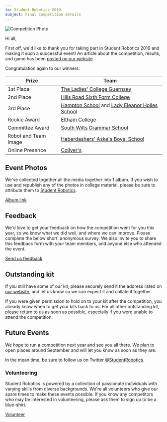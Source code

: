 ```yaml
---
to: Student Robotics 2019
subject: Final competition details
---
```


![Competition Photo](https://studentrobotics.org/images/content/news/sr2019/sr2019-photo.jpg)

Hi all,

First off, we'd like to thank you for taking part in Student Robotics 2019 and making it such a successful event! An article about the competition, results, and game has been [posted on our website](https://studentrobotics.org/news/2019-04-09-sr2019-tlc-crowned-champion/).

Congratulation again to our winners:

|        Prize          |            Team
|-----------------------|-----------------------------------------------
| 1st Place             | [The Ladies' College Guernsey](http://www.ladiescollege.com/)
| 2nd Place             | [Hills Road Sixth Form College](http://www.hillsroad.ac.uk/)
| 3rd Place             | [Hampton School](https://hamptonschool.org.uk/) and [Lady Eleanor Holles School](https://www.lehs.org.uk/)
| Rookie Award          | [Eltham College](https://www.elthamcollege.london/)
| Committee Award       | [South Wilts Grammar School](https://www.swgs.wilts.sch.uk/)
| Robot and Team Image  | [Haberdashers' Aske's Boys' School](https://www.habsboys.org.uk/)
| Online Presence       | [Collyer's](https://www.collyers.ac.uk/)

## Event Photos

We've collected together all the media together into 1 album. If you wish to use and republish any of the photos in college material, please be sure to attribute them to [Student Robotics](https://studentrobotics.org).

[Album link](https://photos.app.goo.gl/8vtBZiuM8FXSf79Z8)

## Feedback

We'd love to get your feedback on how the competition went for you this year, so we know what we did well, and where we can improve. Please complete the below short, anonymous survey. We also invite you to share this feedback form with your team members, and anyone else who attended the event.

[Send us feedback](https://docs.google.com/forms/d/e/1FAIpQLSfiJj1awnQbZyGQnavTH4HCNBmRvxeXFZc9v2Q-nsGxtXByCQ/viewform?usp=sf_link)

## Outstanding kit

If you still have some of our kit, please securely send it the address listed on [our website](https://studentrobotics.org/contact/), and let us know so we can expect it and collate it together.

If you were given permission to hold on to your kit after the competition, you already know when to get your kits back to us. For all other outstanding kit, please return to us as soon as possible, especially if you were unable to attend the competition.

## Future Events

We hope to run a competition next year and see you all there. We plan to open places around September and will let you know as soon as they are.

In the mean time, be sure to follow us on Twitter [@StudentRobotics](https://twitter.com/studentrobotics).

### Volunteering

Student Robotics is powered by a collection of passionate individuals with varying skills from diverse backgrounds. We're all volunteers who give our spare times to make these events possible. If you know any competitors who may be interested in volunteering, please ask them to sign up to be a blue-shirt.

[Volunteer](https://studentrobotics.org/volunteer/)
